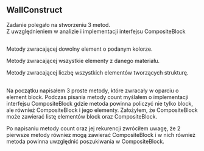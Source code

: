 WallConstruct
--- 

Zadanie polegało na stworzeniu 3 metod.  
Z uwzględnieniem w analizie i implementacji interfejsu CompositeBlock

##

Metody zwracającej dowolny element o podanym kolorze.

Metody zwracającej wszystkie elementy z danego materiału.

Metody zwracającej liczbę wszystkich elementów tworzących strukturę.

##

Na początku napisałem 3 proste metody, które zwracały w oparciu o element block.
Podczas pisania metody count myślałem o implementacji interfejsu CompositeBlock 
gdzie metoda powinna policzyć nie tylko block, ale również CompositeBlock i jego elementy.
Założyłem, że CompositeBlock może zawierać listę elementów block oraz CompositeBlock.

Po napisaniu metody count oraz jej rekurencji zwróciłem uwagę, że 2 pierwsze metody 
równiez mogą zawierać CompositeBlock i w nich również metoda powinna uwzględnić
poszukiwania w CompositeBlock.
